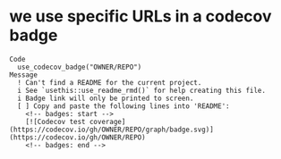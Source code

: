 # we use specific URLs in a codecov badge

    Code
      use_codecov_badge("OWNER/REPO")
    Message
      ! Can't find a README for the current project.
      i See `usethis::use_readme_rmd()` for help creating this file.
      i Badge link will only be printed to screen.
      [ ] Copy and paste the following lines into 'README':
        <!-- badges: start -->
        [![Codecov test coverage](https://codecov.io/gh/OWNER/REPO/graph/badge.svg)](https://codecov.io/gh/OWNER/REPO)
        <!-- badges: end -->

